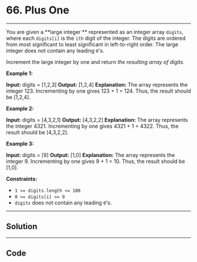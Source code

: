 # 66. Plus One

---

You are given a **large integer ** represented as an integer array `digits`, where each `digits[i]` is the `ith` digit of the integer. The digits are ordered from most significant to least significant in left-to-right order. The large integer does not contain any leading `0`'s.

Increment the large integer by one and return _the resulting array of digits_.

 

**Example 1:**


**Input:** digits = [1,2,3]
**Output:** [1,2,4]
**Explanation:** The array represents the integer 123.
Incrementing by one gives 123 + 1 = 124.
Thus, the result should be [1,2,4].


**Example 2:**


**Input:** digits = [4,3,2,1]
**Output:** [4,3,2,2]
**Explanation:** The array represents the integer 4321.
Incrementing by one gives 4321 + 1 = 4322.
Thus, the result should be [4,3,2,2].


**Example 3:**


**Input:** digits = [9]
**Output:** [1,0]
**Explanation:** The array represents the integer 9.
Incrementing by one gives 9 + 1 = 10.
Thus, the result should be [1,0].


 

**Constraints:**

  * `1 <= digits.length <= 100`
  * `0 <= digits[i] <= 9`
  * `digits` does not contain any leading `0`'s.

---

## Solution



---

## Code
```python


```